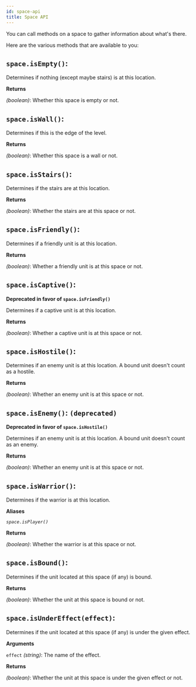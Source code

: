 ```yaml
---
id: space-api
title: Space API
---
```


You can call methods on a space to gather information about what's there.

Here are the various methods that are available to you:

## `space.isEmpty()`:

Determines if nothing (except maybe stairs) is at this location.

**Returns**

_(boolean)_: Whether this space is empty or not.

## `space.isWall()`:

Determines if this is the edge of the level.

**Returns**

_(boolean)_: Whether this space is a wall or not.

## `space.isStairs()`:

Determines if the stairs are at this location.

**Returns**

_(boolean)_: Whether the stairs are at this space or not.

## `space.isFriendly()`:

Determines if a friendly unit is at this location.

**Returns**

_(boolean)_: Whether a friendly unit is at this space or not.

## `space.isCaptive()`:

**Deprecated in favor of `space.isFriendly()`**

Determines if a captive unit is at this location.

**Returns**

_(boolean)_: Whether a captive unit is at this space or not.

## `space.isHostile()`:

Determines if an enemy unit is at this location. A bound unit doesn't count as a
hostile.

**Returns**

_(boolean)_: Whether an enemy unit is at this space or not.

## `space.isEnemy()`: `(deprecated)`

**Deprecated in favor of `space.isHostile()`**

Determines if an enemy unit is at this location. A bound unit doesn't count as
an enemy.

**Returns**

_(boolean)_: Whether an enemy unit is at this space or not.

## `space.isWarrior()`:

Determines if the warrior is at this location.

**Aliases**

_`space.isPlayer()`_

**Returns**

_(boolean)_: Whether the warrior is at this space or not.

## `space.isBound()`:

Determines if the unit located at this space (if any) is bound.

**Returns**

_(boolean)_: Whether the unit at this space is bound or not.

## `space.isUnderEffect(effect)`:

Determines if the unit located at this space (if any) is under the given effect.

**Arguments**

`effect` _(string)_: The name of the effect.

**Returns**

_(boolean)_: Whether the unit at this space is under the given effect or not.
